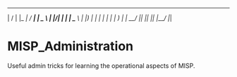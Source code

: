   __  __   ___   ____    ____  
 |  \/  | |_ _| / ___|  |  _ \ 
 | |\/| |  | |  \___ \  | |_) |
 | |  | |  | |   ___) | |  __/ 
 |_|  |_| |___| |____/  |_|    
                            

# MISP_Administration
Useful admin tricks for learning the operational aspects of MISP.
